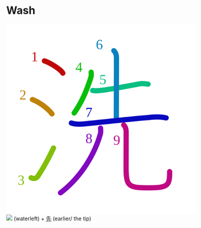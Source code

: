 # Wash
![6d17](Kanji/kanji-colorize/6d17.svg)
![](http://www.kanjidamage.com/assets/radsmall/water-4770d222295684a6fc1b8e8cec486da119e1bcc2eac91d06622b4671e0098359.jpg) (waterleft) + [先](Kanji/kanji-dict/先.md) (earlier/ the tip) 